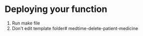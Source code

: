 # Deploying your function

1. Run make file
2. Don't edit template folder# medtime-delete-patient-medicine
